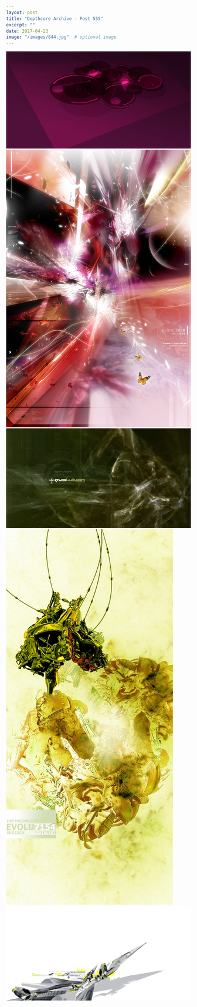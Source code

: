 ```yaml
---
layout: post
title: "Depthcore Archive - Post 555"
excerpt: ""
date: 2027-04-23
image: "/images/844.jpg"  # optional image
---
```


<img src="/images/844.jpg">
<img src="/images/846.jpg" alt="846.jpg"/>
<img src="/images/847.jpg" alt="847.jpg"/>
<img src="/images/848.jpg" alt="848.jpg"/>
<img src="/images/850.jpg" alt="850.jpg"/>

